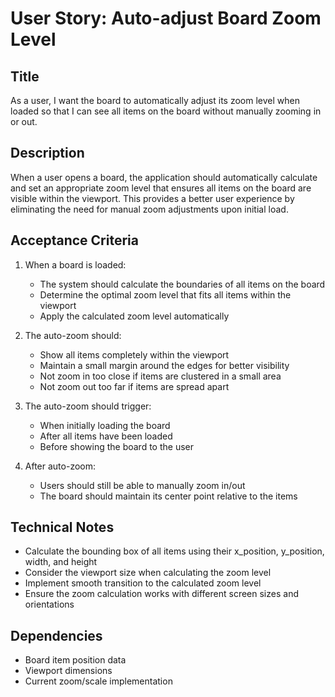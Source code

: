 # User Story: Auto-adjust Board Zoom Level

## Title
As a user, I want the board to automatically adjust its zoom level when loaded so that I can see all items on the board without manually zooming in or out.

## Description
When a user opens a board, the application should automatically calculate and set an appropriate zoom level that ensures all items on the board are visible within the viewport. This provides a better user experience by eliminating the need for manual zoom adjustments upon initial load.

## Acceptance Criteria
1. When a board is loaded:
   - The system should calculate the boundaries of all items on the board
   - Determine the optimal zoom level that fits all items within the viewport
   - Apply the calculated zoom level automatically

2. The auto-zoom should:
   - Show all items completely within the viewport
   - Maintain a small margin around the edges for better visibility
   - Not zoom in too close if items are clustered in a small area
   - Not zoom out too far if items are spread apart

3. The auto-zoom should trigger:
   - When initially loading the board
   - After all items have been loaded
   - Before showing the board to the user

4. After auto-zoom:
   - Users should still be able to manually zoom in/out
   - The board should maintain its center point relative to the items

## Technical Notes
- Calculate the bounding box of all items using their x_position, y_position, width, and height
- Consider the viewport size when calculating the zoom level
- Implement smooth transition to the calculated zoom level
- Ensure the zoom calculation works with different screen sizes and orientations

## Dependencies
- Board item position data
- Viewport dimensions
- Current zoom/scale implementation
